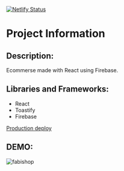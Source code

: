 [![Netlify Status](https://api.netlify.com/api/v1/badges/6f3ed5cb-4afe-4ee0-8d9c-e33bffd91dfa/deploy-status)](https://app.netlify.com/sites/fabishop/deploys)

# Project Information

## Description:

Ecommerse made with React using Firebase.

## Libraries and Frameworks:

-   React
-   Toastify
-   Firebase

[Production deploy](https://fabishop.netlify.app/)

## DEMO:

![fabishop](https://user-images.githubusercontent.com/65763957/164126698-e41cc18b-d5f4-40a3-a7b2-000d257a9e2f.gif)
